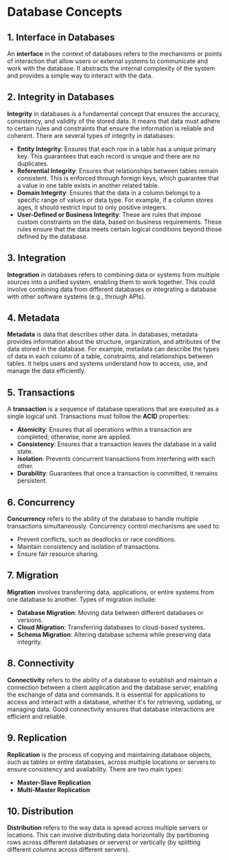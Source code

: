 # Database Concepts

## 1. Interface in Databases

An **interface** in the context of databases refers to the mechanisms or points of interaction that allow users or external systems to communicate and work with the database. It abstracts the internal complexity of the system and provides a simple way to interact with the data.

## 2. Integrity in Databases

**Integrity** in databases is a fundamental concept that ensures the accuracy, consistency, and validity of the stored data. It means that data must adhere to certain rules and constraints that ensure the information is reliable and coherent. There are several types of integrity in databases:

- **Entity Integrity**: Ensures that each row in a table has a unique primary key. This guarantees that each record is unique and there are no duplicates.
- **Referential Integrity**: Ensures that relationships between tables remain consistent. This is enforced through foreign keys, which guarantee that a value in one table exists in another related table.
- **Domain Integrity**: Ensures that the data in a column belongs to a specific range of values or data type. For example, if a column stores ages, it should restrict input to only positive integers.
- **User-Defined or Business Integrity**: These are rules that impose custom constraints on the data, based on business requirements. These rules ensure that the data meets certain logical conditions beyond those defined by the database.

## 3. Integration

**Integration** in databases refers to combining data or systems from multiple sources into a unified system, enabling them to work together. This could involve combining data from different databases or integrating a database with other software systems (e.g., through APIs).

## 4. Metadata

**Metadata** is data that describes other data. In databases, metadata provides information about the structure, organization, and attributes of the data stored in the database. For example, metadata can describe the types of data in each column of a table, constraints, and relationships between tables. It helps users and systems understand how to access, use, and manage the data efficiently.

## 5. Transactions

A **transaction** is a sequence of database operations that are executed as a single logical unit. Transactions must follow the **ACID** properties:

- **Atomicity**: Ensures that all operations within a transaction are completed; otherwise, none are applied.
- **Consistency**: Ensures that a transaction leaves the database in a valid state.
- **Isolation**: Prevents concurrent transactions from interfering with each other.
- **Durability**: Guarantees that once a transaction is committed, it remains persistent.

## 6. Concurrency

**Concurrency** refers to the ability of the database to handle multiple transactions simultaneously. Concurrency control mechanisms are used to:

- Prevent conflicts, such as deadlocks or race conditions.
- Maintain consistency and isolation of transactions.
- Ensure fair resource sharing.

## 7. Migration

**Migration** involves transferring data, applications, or entire systems from one database to another. Types of migration include:

- **Database Migration**: Moving data between different databases or versions.
- **Cloud Migration**: Transferring databases to cloud-based systems.
- **Schema Migration**: Altering database schema while preserving data integrity.

## 8. Connectivity

**Connectivity** refers to the ability of a database to establish and maintain a connection between a client application and the database server, enabling the exchange of data and commands. It is essential for applications to access and interact with a database, whether it's for retrieving, updating, or managing data. Good connectivity ensures that database interactions are efficient and reliable.

## 9. Replication

**Replication** is the process of copying and maintaining database objects, such as tables or entire databases, across multiple locations or servers to ensure consistency and availability. There are two main types:

- **Master-Slave Replication**
- **Multi-Master Replication**

## 10. Distribution

**Distribution** refers to the way data is spread across multiple servers or locations. This can involve distributing data horizontally (by partitioning rows across different databases or servers) or vertically (by splitting different columns across different servers).
